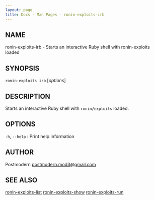 ```yaml
---
layout: page
title: Docs - Man Pages - ronin-exploits-irb
---
```


## NAME

ronin-exploits-irb - Starts an interactive Ruby shell with ronin-exploits loaded

## SYNOPSIS

`ronin-exploits irb` [*options*]

## DESCRIPTION

Starts an interactive Ruby shell with `ronin/exploits` loaded.

## OPTIONS

`-h`, `--help`
: Print help information

## AUTHOR

Postmodern <postmodern.mod3@gmail.com>

## SEE ALSO

[ronin-exploits-list](ronin-exploits-list.1.html) [ronin-exploits-show](ronin-exploits-show.1.html) [ronin-exploits-run](ronin-exploits-run.1.html)

